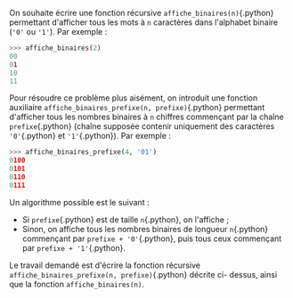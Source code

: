 On souhaite écrire une fonction récursive `affiche_binaires(n)`{.python} permettant
d'afficher tous les mots à `n` caractères dans l'alphabet binaire (`'0'` ou `'1'`). 
Par exemple :

```python
>>> affiche_binaires(2)
00
01
10
11
```

Pour résoudre ce problème plus aisément, on introduit une fonction auxiliaire
`affiche_binaires_prefixe(n, prefixe)`{.python} permettant d'afficher tous les nombres
binaires à `n` chiffres commençant par la chaîne `prefixe`{.python} (chaîne supposée
contenir uniquement des caractères `'0'`{.python} et `'1'`{.python}). Par exemple :

```python
>>> affiche_binaires_prefixe(4, '01')
0100
0101
0110
0111
```

Un algorithme possible est le suivant :

- Si `prefixe`{.python} est de taille `n`{.python}, on l'affiche ;
- Sinon, on affiche tous les nombres binaires de longueur `n`{.python} 
  commençant par `prefixe + '0'`{.python}, puis tous ceux commençant par 
  `prefixe + '1'`{.python}.

Le travail demandé est d'écrire la fonction récursive 
`affiche_binaires_prefixe(n, prefixe)`{.python} décrite ci- dessus, ainsi 
que la 
fonction `affiche_binaires(n)`.


